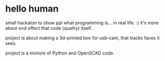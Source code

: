 # hello human

small hackaton to show ppl what programming is... in real life. :)
it's more about end effect that code (quality) itself.

project is about making a 3d-printed box for usb-cam, that tracks faces it sees.

project is a mixture of Python and OpenSCAD code.
